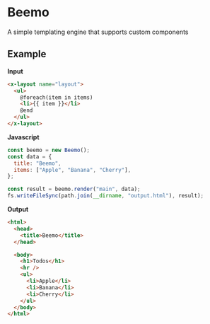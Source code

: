 # Beemo

A simple templating engine that supports custom components

## Example

**Input**

```html
<x-layout name="layout">
  <ul>
    @foreach(item in items)
    <li>{{ item }}</li>
    @end
  </ul>
</x-layout>
```

**Javascript**

```js
const beemo = new Beemo();
const data = {
  title: "Beemo",
  items: ["Apple", "Banana", "Cherry"],
};

const result = beemo.render("main", data);
fs.writeFileSync(path.join(__dirname, "output.html"), result);
```

**Output**

```html
<html>
  <head>
    <title>Beemo</title>
  </head>

  <body>
    <h1>Todos</h1>
    <hr />
    <ul>
      <li>Apple</li>
      <li>Banana</li>
      <li>Cherry</li>
    </ul>
  </body>
</html>
```
